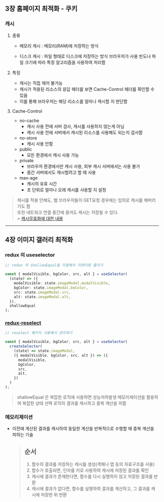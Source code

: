 ## 3장 홈페이지 최적화 - 쿠키

### 캐시

1. 종류

   - 메모리 캐시 : 메모리(RAM)에 저장하는 방식

   - 디스크 캐시 : 파일 형태로 디스크에 저장하는 방식
     브라우저가 사용 빈도나 파일 크기에 따라 특정 알고리즘을 사용하여 처리함

2. 특징

   - 캐시는 직접 제어 불가능
   - 캐시가 적용된 리소스의 응답 헤더를 보면 Cache-Control 헤더를 확인할 수 있음
   - 이를 통해 브라우저는 해당 리소스를 얼마나 캐시할 지 판단함

3. Cache-Control

   - no-cache
     - 캐시 사용 전에 서버 검사, 캐시를 사용하지 않는게 아님
     - 캐시 사용 전에 서버에서 캐시된 리소스를 사용해도 되는지 검사함
   - no-store
     - 캐시 사용 안함
   - public
     - 모든 환경에서 캐시 사용 가능
   - private
     - 브라우저 환경에서만 캐시 사용, 외부 캐시 서버에서는 사용 불가
     - 중간 서버에서도 캐시할려고 할 때 사용
   - max-age
     - 캐시의 유효 시간
     - 초 단위로 얼마나 오래 캐시를 사용할 지 설정

> 캐시를 적용 안해도, 웹 브라우저들이 GET요청 경우에는 임의로 캐시를 해버리기도 함<br/>
> 또한 네트워크 연결 중간에 끊겨도 캐시는 저장될 수 있다.<br/> > [캐시무효화에 대한 내용](https://velog.io/@gil0127/%EC%BA%90%EC%8B%9C-%EB%AC%B4%ED%9A%A8%ED%99%94)

<hr>

## 4장 이미지 갤러리 최적화

### redux 의 useselector

```typescript
// redux 의 shallowEqual을 이용해서 리렌더링 줄이기

const { modalVisible, bgColor, src, alt } = useSelector(
  (state) => ({
    modalVisible: state.imageModal.modalVisible,
    bgColor: state.imageModal.boColor,
    src: state.imageModal.src,
    alt: state.imageModal.alt,
  }),
  shallowEqual
);
```

### [redux-reselect](https://www.npmjs.com/package/reselect)

```typescript
// reselect 패키지 사용해서 관리하기

const { modalVisible, bgColor, src, alt } = useSelector(
  createSelector(
    (state) => state.imageModal,
    ({ modalVisible, bgColor, src, alt }) => ({
      modalVisible,
      bgColor,
      src,
      alt,
    })
  )
);
```

> shallowEqual 은 복잡한 로직에 사용하면 성능저하발생
> 메모이제이션을 활용하여 복잡한 상태 선택 로직의 결과를 캐시하고 중복 계산을 피함

### 메모리제이션

- 이전에 계산된 결과를 캐시하여 동일한 계산을 반복적으로 수행할 때 중복 계산을 피하는 기술
  > ## 순서
  >
  > 1. 함수의 결과를 저장하는 캐시를 생성(객체나 맵 등의 자료구조를 사용)
  > 2. 함수가 호출되면, 인자를 키로 사용하여 캐시에 저장된 결과를 확인
  > 3. 캐시에 결과가 존재한다면, 함수를 다시 실행하지 않고 저장된 결과를 반환
  > 4. 캐시에 결과가 없다면, 함수를 실행하여 결과를 계산하고, 그 결과를 캐시에 저장한 뒤 반환

